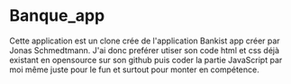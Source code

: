 # Banque_app

Cette application est un clone crée de l'application Bankist app créer par Jonas Schmedtmann. J'ai donc preférer utiser son code html et css déjà existant en opensource sur son github puis coder la partie JavaScript par moi même juste pour le fun et surtout pour monter en compétence.
